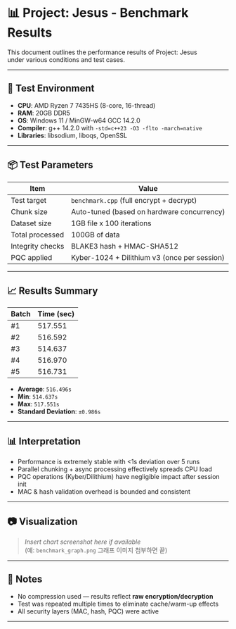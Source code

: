 # 📊 Project: Jesus - Benchmark Results

This document outlines the performance results of Project: Jesus  
under various conditions and test cases.

---

## 🔧 Test Environment

- **CPU**: AMD Ryzen 7 7435HS (8-core, 16-thread)
- **RAM**: 20GB DDR5
- **OS**: Windows 11 / MinGW-w64 GCC 14.2.0
- **Compiler**: g++ 14.2.0 with `-std=c++23 -O3 -flto -march=native`
- **Libraries**: libsodium, liboqs, OpenSSL

---

## 📦 Test Parameters

| Item | Value |
|------|-------|
| Test target | `benchmark.cpp` (full encrypt + decrypt)  
| Chunk size | Auto-tuned (based on hardware concurrency)  
| Dataset size | 1GB file x 100 iterations  
| Total processed | 100GB of data  
| Integrity checks | BLAKE3 hash + HMAC-SHA512  
| PQC applied | Kyber-1024 + Dilithium v3 (once per session)  

---

## 📈 Results Summary

| Batch | Time (sec) |
|-------|------------|
| #1    | 517.551  
| #2    | 516.592  
| #3    | 514.637  
| #4    | 516.970  
| #5    | 516.731  

- **Average**: `516.496s`  
- **Min**: `514.637s`  
- **Max**: `517.551s`  
- **Standard Deviation**: `±0.986s`  

---

## 📊 Interpretation

- Performance is extremely stable with <1s deviation over 5 runs  
- Parallel chunking + async processing effectively spreads CPU load  
- PQC operations (Kyber/Dilithium) have negligible impact after session init  
- MAC & hash validation overhead is bounded and consistent

---

## 📷 Visualization

> _Insert chart screenshot here if available_  
(예: `benchmark_graph.png` 그래프 이미지 첨부하면 끝)

---

## 📌 Notes

- No compression used — results reflect **raw encryption/decryption**  
- Test was repeated multiple times to eliminate cache/warm-up effects  
- All security layers (MAC, hash, PQC) were active

---
